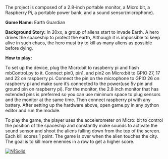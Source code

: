 


The project is composed of a 2.8-inch portable monitor, a Micro:bit, a Raspberry Pi, a portable power bank, and a sound sensor(microphone). 

**Game Name:** Earth Guardian

**Background Story:** In 20xx, a group of aliens start to invade Earth. A hero drives the spaceship to protect the earth, Although it is impossible to keep alive in such chaos, the hero must try to kill as many aliens as possible before dying.

**How to play:**

To set up the device, plug the Micro:bit to raspberry pi and flash mbControl.py to it. Connect pin0, pin1, and pin2 on Micro:bit to GPIO 27, 17 and 22 on raspberry pi. Connect the pin on the microphone to GPIO 26 on raspberry pi and make sure it’s connected to the power(use 5v pin and ground pin on raspberry pi). For the monitor, the 2.8 inch monitor that has extended pins is preferred so you can use minimum space to plug sensors and the monitor at the same time. Then connect raspberry pi with any battery. After setting up the hardware above, open game.py in any python editor and run the module. 

To play the game, the player uses the accelerometer on Micro: bit to control the position of the spaceship and constantly make sounds to activate the sound sensor and shoot the aliens falling down from the top of the screen. Each kill scores 1 point. The game is over when the alien touches the city. The goal is to kill more enemies in a row to get a higher score.



[![N|Solid](https://github.com/ycong3/rapid-project/blob/master/Earth%20Guardian.png?raw=true)](https://github.com/ycong3/rapid-project/blob/master/Earth%20Guardian.png?raw=true)
